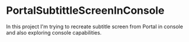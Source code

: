 # PortalSubtittleScreenInConsole
In this project I'm trying to recreate subtitle screen from Portal in console and also exploring console capabilities.
